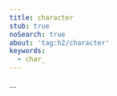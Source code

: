 ```yaml
---
title: character
stub: true
noSearch: true
about: 'tag:h2/character'
keywords:
  - char_
---
```

...
